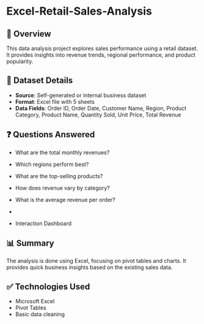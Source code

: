 # Excel-Retail-Sales-Analysis

## 📄 Overview
This data analysis project explores sales performance using a retail dataset. It provides insights into revenue trends, regional performance, and product popularity.

## 📁 Dataset Details
- **Source**: Self-generated or internal business dataset
- **Format**: Excel file with 5 sheets
- **Data Fields**: Order ID, Order Date, Customer Name, Region, Product Category, Product Name, Quantity Sold, Unit Price, Total Revenue

## ❓ Questions Answered
- What are the total monthly revenues?
- Which regions perform best?
- What are the top-selling products?
- How does revenue vary by category?
- What is the average revenue per order?

- 
- Interaction Dashboard 

## 📊 Summary
The analysis is done using Excel, focusing on pivot tables and charts. It provides quick business insights based on the existing sales data.

## ✅ Technologies Used
- Microsoft Excel
- Pivot Tables
- Basic data cleaning
